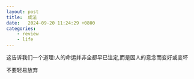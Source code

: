 ```yaml
---
layout: post
title:  成法
date:   2024-09-20 11:24:29 +0800
categories: 
    - review 
    - life
---
```


这告诉我们一个道理:人的命运并非全都早已注定,而是因人的意念而变好或变坏

不要轻易放弃